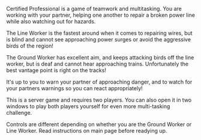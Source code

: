 Certified Professional is a game of teamwork and multitasking. You are working with your partner, helping one another to repair a broken power line while also watching out for hazards.

The Line Worker is the fastest around when it comes to repairing wires, but is blind and cannot see approaching power surges or avoid the aggressive birds of the region!

The Ground Worker has excellent aim, and keeps attacking birds off the line worker, but is deaf and cannot hear approaching trains. Unfortunately the best vantage point is right on the tracks!

It's up to you to warn your partner of approaching danger, and to watch for your partners warnings so you can react appropriately!

This is a server game and requires two players. You can also open it in two windows to play both players yourself for even more multi-tasking challenge.

Controls are different depending on whether you are the Ground Worker or Line Worker. Read instructions on main page before readying up.